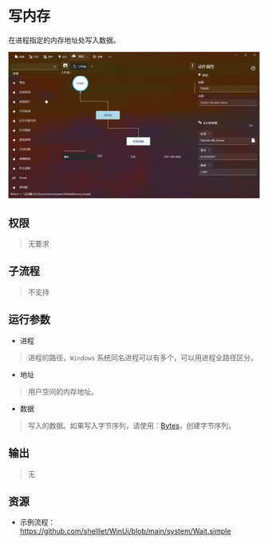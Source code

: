 # 写内存

在进程指定的内存地址处写入数据。

![WriteMemory](./images/17.png ':size=90%')

## 权限
> 无要求

## 子流程

> 不支持

## 运行参数

* 进程
> 进程的路径，`Windows` 系统同名进程可以有多个，可以用进程全路径区分。


* 地址
> 用户空间的内存地址。

* 数据
> 写入的数据。如果写入字节序列，请使用：[Bytes](./types/Bytes.md)，创建字节序列。

## 输出

>    无


## 资源

* 示例流程：https://github.com/shelllet/WinUi/blob/main/system/Wait.simple
